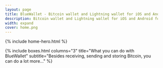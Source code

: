 ```yaml
---
layout: page
title: BlueWallet - Bitcoin wallet and Lightning wallet for iOS and Android
description: Bitcoin wallet and Lightning wallet for iOS and Android focus on security and UX. Open source, Segwit and HD wallets, lightning network, plausible deniability, replace by fee and full encryption
width: expand
cover: home.png
---
```


{% include home-hero.html %}

{% include boxes.html columns="3" title="What you can do with BlueWallet" subtitle="Besides receiving, sending and storing Bitcoin, you can do a lot more..." %}



<!--
{% include featured.html tag="featured" title="Popular Articles" subtitle="Selected featured articles to get you started fast in Jekyll" %}

{% include videos.html columns="2" title="Video Tutorials" subtitle="Watch screencasts to get you started fast with Jekyll" %}

{% include faqs.html multiple="true" title="Frequently asked questions" category="presale" subtitle="Find quicke answers to frequent pre-sale questions asked by customers" %}


{% include team.html authors="evan, john, sara, alex, tom, daniel" title="We are here to help" subtitle="Our team is just an email away ready to answer your questions" %}


{% include cta.html title="Didn't find an answer?" button_text="Contact Us" button_url="/contact/" subtitle="Get in touch with us for details on setup and additional custom services pricing" %}
-->
